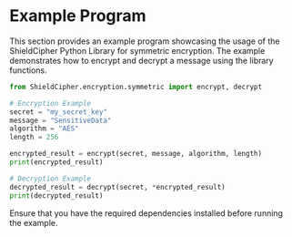 # Example Program

This section provides an example program showcasing the usage of the ShieldCipher Python Library for symmetric encryption. The example demonstrates how to encrypt and decrypt a message using the library functions.

```python
from ShieldCipher.encryption.symmetric import encrypt, decrypt

# Encryption Example
secret = "my_secret_key"
message = "SensitiveData"
algorithm = "AES"
length = 256

encrypted_result = encrypt(secret, message, algorithm, length)
print(encrypted_result)

# Decryption Example
decrypted_result = decrypt(secret, *encrypted_result)
print(decrypted_result)
```

Ensure that you have the required dependencies installed before running the example.
